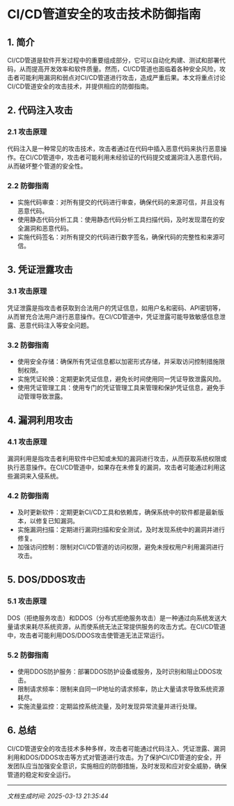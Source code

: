 # CI/CD管道安全的攻击技术防御指南

## 1. 简介

CI/CD管道是软件开发过程中的重要组成部分，它可以自动化构建、测试和部署代码，从而提高开发效率和软件质量。然而，CI/CD管道也面临着各种安全风险，攻击者可能利用漏洞和弱点对CI/CD管道进行攻击，造成严重后果。本文将重点讨论CI/CD管道安全的攻击技术，并提供相应的防御指南。

## 2. 代码注入攻击

### 2.1 攻击原理

代码注入是一种常见的攻击技术，攻击者通过在代码中插入恶意代码来执行恶意操作。在CI/CD管道中，攻击者可能利用未经验证的代码提交或漏洞注入恶意代码，从而破坏整个管道的安全性。

### 2.2 防御指南

- 实施代码审查：对所有提交的代码进行审查，确保代码的来源可信，并且没有恶意代码。
- 使用静态代码分析工具：使用静态代码分析工具扫描代码，及时发现潜在的安全漏洞和恶意代码。
- 实施代码签名：对所有提交的代码进行数字签名，确保代码的完整性和来源可信。

## 3. 凭证泄露攻击

### 3.1 攻击原理

凭证泄露是指攻击者获取到合法用户的凭证信息，如用户名和密码、API密钥等，从而冒充合法用户进行恶意操作。在CI/CD管道中，凭证泄露可能导致敏感信息泄露、恶意代码注入等安全问题。

### 3.2 防御指南

- 使用安全存储：确保所有凭证信息都以加密形式存储，并采取访问控制措施限制权限。
- 实施凭证轮换：定期更新凭证信息，避免长时间使用同一凭证导致泄露风险。
- 使用凭证管理工具：使用专门的凭证管理工具来管理和保护凭证信息，避免手动管理导致泄露。

## 4. 漏洞利用攻击

### 4.1 攻击原理

漏洞利用是指攻击者利用软件中已知或未知的漏洞进行攻击，从而获取系统权限或执行恶意操作。在CI/CD管道中，如果存在未修复的漏洞，攻击者可能通过利用这些漏洞来入侵系统。

### 4.2 防御指南

- 及时更新软件：定期更新CI/CD工具和依赖库，确保系统中的软件都是最新版本，以修复已知漏洞。
- 实施漏洞扫描：定期进行漏洞扫描和安全测试，及时发现系统中的漏洞并进行修复。
- 加强访问控制：限制对CI/CD管道的访问权限，避免未授权用户利用漏洞进行攻击。

## 5. DOS/DDOS攻击

### 5.1 攻击原理

DOS（拒绝服务攻击）和DDOS（分布式拒绝服务攻击）是一种通过向系统发送大量请求来耗尽系统资源，从而使系统无法正常提供服务的攻击方式。在CI/CD管道中，攻击者可能利用DOS/DDOS攻击使管道无法正常运行。

### 5.2 防御指南

- 使用DDOS防护服务：部署DDOS防护设备或服务，及时识别和阻止DDOS攻击。
- 限制请求频率：限制来自同一IP地址的请求频率，防止大量请求导致系统资源耗尽。
- 实施流量监控：定期监控系统流量，及时发现异常流量并进行处理。

## 6. 总结

CI/CD管道安全的攻击技术多种多样，攻击者可能通过代码注入、凭证泄露、漏洞利用和DOS/DDOS攻击等方式对管道进行攻击。为了保护CI/CD管道的安全，开发团队应当加强安全意识，实施相应的防御措施，及时发现和应对安全威胁，确保管道的稳定和安全运行。

---

*文档生成时间: 2025-03-13 21:35:44*
